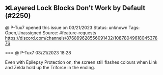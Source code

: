 ## ❌Layered Lock Blocks Don't Work by Default (#2250)
@ P-Tux7 opened this issue on 03/21/2023
Status: unknown
Tags: Open,Unassigned
Source: #feature-requests https://discord.com/channels/876899628556091432/1087804961804537876


=== @ P-Tux7 03/21/2023 18:28

Even with Epilepsy Protection on, the screen still flashes colours when Link and Zelda hold up the Triforce in the ending.
